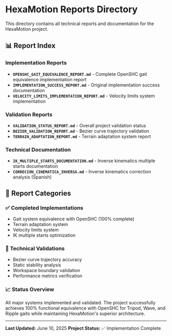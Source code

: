 # HexaMotion Reports Directory

This directory contains all technical reports and documentation for the HexaMotion project.

## 📊 Report Index

### Implementation Reports

-   **`OPENSHC_GAIT_EQUIVALENCE_REPORT.md`** - Complete OpenSHC gait equivalence implementation report
-   **`IMPLEMENTATION_SUCCESS_REPORT.md`** - Original implementation success documentation
-   **`VELOCITY_LIMITS_IMPLEMENTATION_REPORT.md`** - Velocity limits system implementation

### Validation Reports

-   **`VALIDATION_STATUS_REPORT.md`** - Overall project validation status
-   **`BEZIER_VALIDATION_REPORT.md`** - Bezier curve trajectory validation
-   **`TERRAIN_ADAPTATION_REPORT.md`** - Terrain adaptation system report

### Technical Documentation

-   **`IK_MULTIPLE_STARTS_DOCUMENTATION.md`** - Inverse kinematics multiple starts documentation
-   **`CORRECION_CINEMATICA_INVERSA.md`** - Inverse kinematics correction analysis (Spanish)

## 📝 Report Categories

### ✅ **Completed Implementations**

-   Gait system equivalence with OpenSHC (100% complete)
-   Terrain adaptation system
-   Velocity limits system
-   IK multiple starts optimization

### 🔬 **Technical Validations**

-   Bezier curve trajectory accuracy
-   Static stability analysis
-   Workspace boundary validation
-   Performance metrics verification

### 📈 **Status Overview**

All major systems implemented and validated. The project successfully achieves 100% functional equivalence with OpenSHC for Tripod, Wave, and Ripple gaits while maintaining HexaMotion's superior architecture.

---

**Last Updated:** June 10, 2025
**Project Status:** ✅ Implementation Complete
